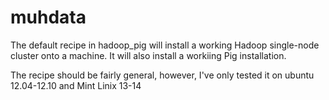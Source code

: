 muhdata
=======
The default recipe in hadoop_pig will install a working Hadoop single-node cluster onto a machine.
It will also install a workiing Pig installation.


The recipe should be fairly general, however, I've only tested it on ubuntu 12.04-12.10 and Mint Linix 13-14
